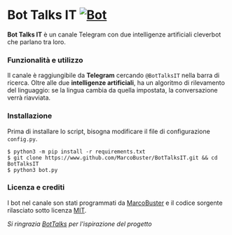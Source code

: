 # Bot Talks IT [![Bot](https://img.shields.io/badge/Telegram-@BotTalksIT-red.svg?style=flat)][Channel]
**Bot Talks IT** è un canale Telegram con due intelligenze artificiali cleverbot che parlano tra loro.

### Funzionalità e utilizzo
Il canale è raggiungibile da **Telegram** cercando `@BotTalksIT` nella barra di ricerca.
Oltre alle due **intelligenze artificiali**, ha un algoritmo di rilevamento del linguaggio: se la lingua cambia da quella impostata, la conversazione verrà riavviata.

### Installazione
Prima di installare lo script, bisogna modificare il file di configurazione `config.py`.

    $ python3 -m pip install -r requirements.txt
    $ git clone https://www.github.com/MarcoBuster/BotTalksIT.git && cd BotTalksIT
    $ python3 bot.py

### Licenza e crediti
I bot nel canale son stati programmati da [MarcoBuster][Marco] e il codice sorgente rilasciato sotto licenza [MIT][MIT].

*Si ringrazia [BotTalks] per l'ispirazione del progetto*

[Marco]: https://www.github.com/MarcoBuster
[MIT]: https://opensource.org/licenses/MIT
[Channel]: https://telegram.me/BotTalksIT
[BotTalks]: https://telegram.me/BotTalks
[Channel]: https://www.telegram.me/OrarioTreni
